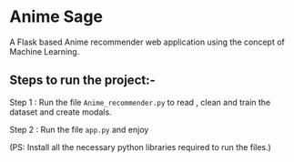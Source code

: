# Anime Sage

A Flask based Anime recommender web application using the concept of Machine Learning.

## Steps to run the project:-

Step 1 : Run the file `Anime_recommender.py` to read , clean and train the dataset and create modals.

Step 2 : Run the file `app.py` and enjoy

(PS: Install all the necessary python libraries required to run the files.)
